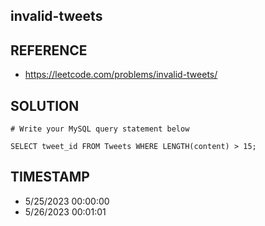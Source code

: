 ## invalid-tweets

## REFERENCE

- https://leetcode.com/problems/invalid-tweets/

## SOLUTION

``` MySQL
# Write your MySQL query statement below

SELECT tweet_id FROM Tweets WHERE LENGTH(content) > 15;

```


## TIMESTAMP

- 5/25/2023 00:00:00
- 5/26/2023 00:01:01
